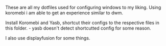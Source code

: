 These are all my dotfiles used for configuring windows to my liking. Using koromebi i am able to get an experience similar to dwm.

Install Koromebi and Yasb, shortcut their configs to the respective files in this folder. - yasb doesn't detect shortcutted config for some reason.

I also use displayfusion for some things.